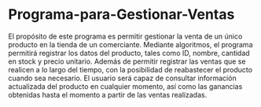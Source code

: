 # Programa-para-Gestionar-Ventas
El propósito de este programa es permitir gestionar la venta de un único producto en la tienda de un comerciante. Mediante algoritmos, el programa permitirá registrar los datos del producto, tales como ID, nombre, cantidad en stock y precio unitario. Además de permitir registrar las ventas que se realicen a lo largo del tiempo, con la posibilidad de reabastecer el producto cuando sea necesario. El usuario será capaz de consultar información actualizada del producto en cualquier momento, así como las ganancias obtenidas hasta el momento a partir de las ventas realizadas.
